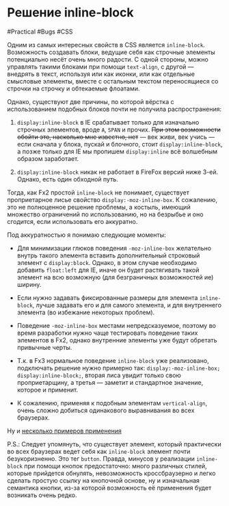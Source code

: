 # Решение inline-block

#Practical #Bugs #CSS

Одним из самых интересных свойств в CSS является `inline-block`. Возможность создавать блоки, ведущие себя как строчные элементы потенциально несёт очень много радости. С одной стороны, можно управлять такими блоками при помощи `text-align`, с другой — внедрять в текст, используя или как иконки, или как отдельные смысловые элементы, вместе с остальным текстом переносящиеся со строчки на строчку и обтекаемые флоатами.

Однако, существуют две причины, по которой вёрстка с использованием подобных блоков почти не получила распространения:

1. `display:inline-block` в IE срабатывает только для изначально строчных элементов, вроде `A`, `SPAN` и прочих. <del>При этом возможности обойти это, насколько мне известно, нет</del> — век живи, век учись — если сначала у блока, пускай и блочного, стоит `display:inline-block`, а позже только для IE мы пропишем `display:inline` всё волшебным образом заработает.

2. `display:inline-block` никак не работает в FireFox версий ниже 3-ей. Однако, есть один обходной путь.

Тогда, как Fx2 простой `inline-block` не понимает, существует проприетарное лисье свойство `display:-moz-inline-box`. К сожалению, это не полноценное решение проблемы, а костыль, имеющий множество ограничений по использованию, но на безрыбье и оно сгодится, если использовать его аккуратно.

Под аккуратностью я понимаю следующие моменты:

- Для минимизации глюков поведения `-moz-inline-box` желательно внутрь такого элемента вставить дополнительный строковый элемент с `display:block`. Однако, в этом случае необходимо добавить `float:left` для IE, иначе он будет растягивать такой элемент на всю возможную (для безграничных возможностей ие) ширину.

- Если нужно задавать фиксированные размеры для элемента `inline-block`, лучше задавать его и для самого элемента, и для внутреннего элемента (во избежание некоторых проблем).

- Поведение `-moz-inline-box` местами непредсказуемое, поэтому во время разработки нужно чаще тестировать поведение таких элементов в Fx2, однако внутренние элементы уже будут обретать привычные черты.

- Т.к. в Fx3 нормальное поведение `inline-block` уже реализовано, подключать решение нужно примерно так: `display:-moz-inline-box; display:inline-block;`, вторая лиса увидит только свою проприетарщину, а третья — заметит и стандартное значение, которое и применит.

- К сожалению, применяя к подобным элементам `vertical-align`, очень сложно добиться одинакового выравнивания во всех браузерах.

Ну и [несколько примеров применения](/demos/inline-block-solved.html)

P.S.: Следует упомянуть, что существует элемент, который практически во всех браузерах ведет себя как `inline-block` элемент почти безукоризненно. Это тег `button`. Правда, минусов у реализации `inline-block` при помощи кнопок предостаточно: много различных стилей, которые прийдется обнулять, невозможность кроссбраузерно и легко сделать простую ссылку на кнопочной основе, ну и изначальная семантика кнопки, из-за которой возможность её применения будет возникать очень редко.

